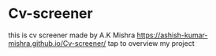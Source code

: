 # Cv-screener
this is cv screener made by A.K Mishra
https://ashish-kumar-mishra.github.io/Cv-screener/ tap to overview my project
